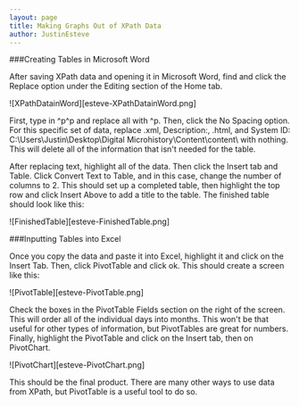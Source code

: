```yaml
---
layout: page
title: Making Graphs Out of XPath Data
author: JustinEsteve
---
```

###Creating Tables in Microsoft Word  

After saving XPath data and opening it in Microsoft Word, find and click the Replace option under the Editing section of the Home tab.  

![XPathDatainWord][esteve-XPathDatainWord.png]

First, type in ^p^p and replace all with ^p. Then, click the No Spacing option. For this specific set of data, replace .xml, Description:, .html, and System ID: C:\Users\Justin\Desktop\Digital Microhistory\Content\content\ with nothing. This will delete all of the information that isn't needed for the table.  

After replacing text, highlight all of the data. Then click the Insert tab and Table. Click Convert Text to Table, and in this case, change the number of columns to 2. This should set up a completed table, then highlight the top row and click Insert Above to add a title to the table. The finished table should look like this:  

![FinishedTable][esteve-FinishedTable.png]  

###Inputting Tables into Excel  

Once you copy the data and paste it into Excel, highlight it and click on the Insert Tab. Then, click PivotTable and click ok. This should create a screen like this:  

![PivotTable][esteve-PivotTable.png]

Check the boxes in the PivotTable Fields section on the right of the screen. This will order all of the individual days into months. This won't be that useful for other types of information, but PivotTables are great for numbers. Finally, highlight the PivotTable and click on the Insert tab, then on PivotChart.

![PivotChart][esteve-PivotChart.png]  

This should be the final product. There are many other ways to use data from XPath, but PivotTable is a useful tool to do so.
